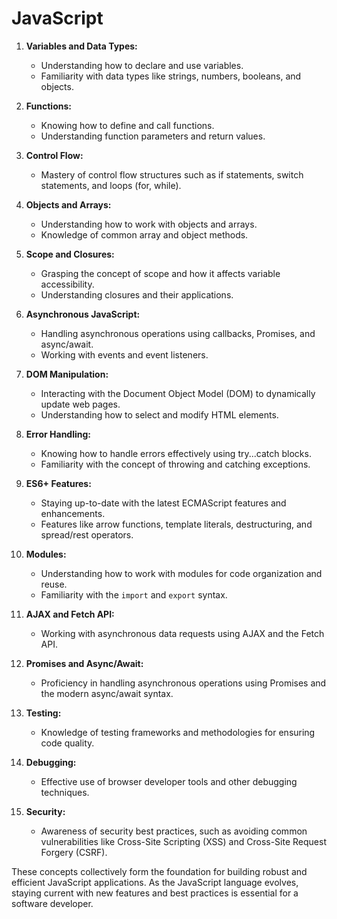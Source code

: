 # JavaScript

1. **Variables and Data Types:**

    - Understanding how to declare and use variables.
    - Familiarity with data types like strings, numbers, booleans, and objects.

2. **Functions:**

    - Knowing how to define and call functions.
    - Understanding function parameters and return values.

3. **Control Flow:**

    - Mastery of control flow structures such as if statements, switch statements, and loops (for, while).

4. **Objects and Arrays:**

    - Understanding how to work with objects and arrays.
    - Knowledge of common array and object methods.

5. **Scope and Closures:**

    - Grasping the concept of scope and how it affects variable accessibility.
    - Understanding closures and their applications.

6. **Asynchronous JavaScript:**

    - Handling asynchronous operations using callbacks, Promises, and async/await.
    - Working with events and event listeners.

7. **DOM Manipulation:**

    - Interacting with the Document Object Model (DOM) to dynamically update web pages.
    - Understanding how to select and modify HTML elements.

8. **Error Handling:**

    - Knowing how to handle errors effectively using try...catch blocks.
    - Familiarity with the concept of throwing and catching exceptions.

9. **ES6+ Features:**

    - Staying up-to-date with the latest ECMAScript features and enhancements.
    - Features like arrow functions, template literals, destructuring, and spread/rest operators.

10. **Modules:**

    - Understanding how to work with modules for code organization and reuse.
    - Familiarity with the `import` and `export` syntax.

11. **AJAX and Fetch API:**

    - Working with asynchronous data requests using AJAX and the Fetch API.

12. **Promises and Async/Await:**

    - Proficiency in handling asynchronous operations using Promises and the modern async/await syntax.

13. **Testing:**

    - Knowledge of testing frameworks and methodologies for ensuring code quality.

14. **Debugging:**

    - Effective use of browser developer tools and other debugging techniques.

15. **Security:**
    - Awareness of security best practices, such as avoiding common vulnerabilities like Cross-Site Scripting (XSS) and Cross-Site Request Forgery (CSRF).

These concepts collectively form the foundation for building robust and efficient JavaScript applications. As the JavaScript language evolves, staying current with new features and best practices is essential for a software developer.
